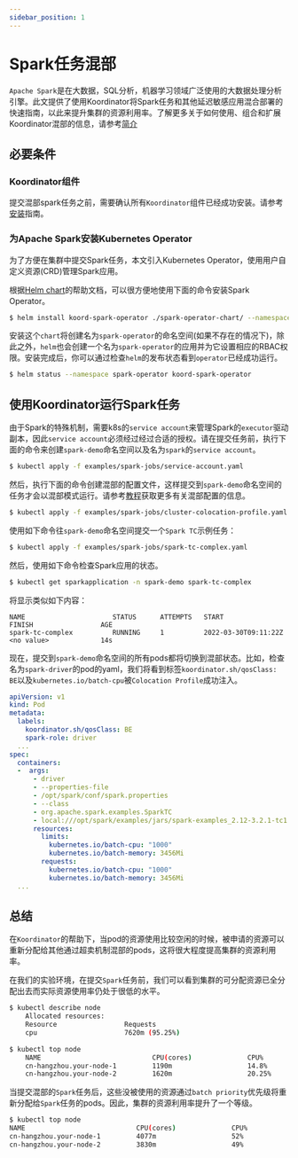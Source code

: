 ```yaml
---
sidebar_position: 1
---
```


<!-- # Colocation of Spark Jobs -->
<!--Apache Spark is an analysis engine for large-scale data processing, which is widely used in Big Data, SQL Analysis and Machine Learning scenarios. This tutorial provides a quick practice guide about running Spark jobs in colocation mode with other latency sensitive applications by Koordinator, which is helpful for improving cluster resource utilization. For more details about how to use, compose, and work with Koordinator colocation, please refer to the [Introduction](../)
-->
# Spark任务混部

`Apache Spark`是在大数据，SQL分析，机器学习领域广泛使用的大数据处理分析引擎。此文提供了使用Koordinator将Spark任务和其他延迟敏感应用混合部署的快速指南，以此来提升集群的资源利用率。了解更多关于如何使用、组合和扩展Koordinator混部的信息，请参考[简介](../)

<!-- ## Requirements -->
## 必要条件

<!--
### Koordinator Components

Before submitting Spark jobs as colocate mode, you need to ensure all Koordinator components have already been successfully installed. Please follow the step in [Installation](../installation) guide.
-->

### Koordinator组件

提交混部spark任务之前，需要确认所有`Koordinator`组件已经成功安装。请参考[安装](../installation)指南。

<!--
### Install Kubernetes Operator for Apache Spark

To simplify running of Spark jobs in Cluster, we import the Kubernetes Operator for Apache Spark in this practice, which uses Kubernetes custom resource for managing Spark applications.

With the help of Helm [chart](https://github.com/koordinator-sh/koordinator/tree/main/examples/spark-operator-chart), Kubernetes Operator for Apache Spark can be easily installed using the command below.
-->
### 为Apache Spark安装Kubernetes Operator

为了方便在集群中提交Spark任务，本文引入Kubernetes Operator，使用用户自定义资源(CRD)管理Spark应用。

根据[Helm chart](https://github.com/koordinator-sh/koordinator/tree/main/examples/spark-operator-chart)的帮助文档，可以很方便地使用下面的命令安装Spark Operator。

```sh
$ helm install koord-spark-operator ./spark-operator-chart/ --namespace spark-operator
```
<!--
Installing the chart will create a namespace `spark-operator` and if doesn't exist, besides, helm will create a spark-operator Deployment and set up RBAC role for it. After the installation, you should see the operator in running successfully by checking the status of helm release.
-->
安装这个`chart`将创建名为`spark-operator`的命名空间(如果不存在的情况下)，除此之外，`helm`也会创建一个名为`spark-operator`的应用并为它设置相应的RBAC权限。安装完成后，你可以通过检查`helm`的发布状态看到`operator`已经成功运行。

```sh
$ helm status --namespace spark-operator koord-spark-operator
```
<!--
## Run Spark Applications with Koordinator
Due to the mechanism that Spark driver pod needs a Kubernetes service account to manage executor pods, the service account must be authorized with appropriate permissions. Run the following command to create namespace `spark-demo` and service account `spark` before submitting jobs.
-->
## 使用Koordinator运行Spark任务

由于Spark的特殊机制，需要k8s的`service account`来管理Spark的`executor`驱动副本，因此`service account`必须经过经过合适的授权。请在提交任务前，执行下面的命令来创建`spark-demo`命名空间以及名为`spark`的`service account`。

```sh
$ kubectl apply -f examples/spark-jobs/service-account.yaml
```
<!--
Next, run the following command to create Colocation Profile so that all pods submitted following in namespace `spark-demo` will run in colocation mode. See this [tutorial](../user-manuals/colocation-profile) to learn more about Colocation Profile.
-->
然后，执行下面的命令创建混部的配置文件，这样提交到`spark-demo`命名空间的任务才会以混部模式运行。请参考[教程](../user-manuals/colocation-profile)获取更多有关混部配置的信息。

```sh
$ kubectl apply -f examples/spark-jobs/cluster-colocation-profile.yaml
```

<!--Submit a Spark TC example job to namespace `spark-demo` with the command:-->
使用如下命令往`spark-demo`命名空间提交一个`Spark TC`示例任务：

```sh
$ kubectl apply -f examples/spark-jobs/spark-tc-complex.yaml
```

<!-- Then, check the status of Spark application by running the following command. -->
然后，使用如下命令检查Spark应用的状态。

```sh
$ kubectl get sparkapplication -n spark-demo spark-tc-complex
```

<!-- This will show similar content as following: -->
将显示类似如下内容：

```text
NAME                      STATUS      ATTEMPTS   START                    FINISH                 AGE
spark-tc-complex          RUNNING     1          2022-03-30T09:11:22Z     <no value>             14s
```

<!-- Now, all pods submitted to namespace `spark-demo` will be switched to colocation mode, check spark-driver pod as below for example. We can see the protocols like`koordinator.sh/qosClass: BE` and `kubernetes.io/batch-cpu` are successfully injected to pod by Colocation Profile. -->
现在，提交到`spark-demo`命名空间的所有pods都将切换到混部状态。比如，检查名为`spark-driver`的pod的yaml，我们将看到标签`koordinator.sh/qosClass: BE`以及`kubernetes.io/batch-cpu`被`Colocation Profile`成功注入。

```yaml
apiVersion: v1
kind: Pod
metadata:
  labels:
  	koordinator.sh/qosClass: BE
	spark-role: driver
  ...
spec:
  containers:
  -  args:
	  - driver
	  - --properties-file
	  - /opt/spark/conf/spark.properties
	  - --class
	  - org.apache.spark.examples.SparkTC
	  - local:///opt/spark/examples/jars/spark-examples_2.12-3.2.1-tc1.2.jar
   	  resources:
		limits:
		  kubernetes.io/batch-cpu: "1000"
		  kubernetes.io/batch-memory: 3456Mi
		requests:
		  kubernetes.io/batch-cpu: "1000"
		  kubernetes.io/batch-memory: 3456Mi
  ...
```

<!-- ## Evaluation

With the help of Koordinator, when pods resource usage is idle, resources already requested can be reallocated to other colocation pods by the overcommitment model, which can significantly improve the resource utilization of cluster.

In our experiment environment, before the Spark job submitted, we can see the cluster allocatable resources run out while the actual resource usage is in low level. -->
## 总结

在`Koordinator`的帮助下，当pod的资源使用比较空闲的时候，被申请的资源可以重新分配给其他通过超卖机制混部的pods，这将很大程度提高集群的资源利用率。

在我们的实验环境，在提交`Spark`任务前，我们可以看到集群的可分配资源已全分配出去而实际资源使用率仍处于很低的水平。

```sh
$ kubectl describe node
    Allocated resources:
    Resource                 Requests
    cpu                      7620m (95.25%)
  
$ kubectl top node
    NAME                      		CPU(cores)         		CPU%
    cn-hangzhou.your-node-1   		1190m         			14.8%
    cn-hangzhou.your-node-2   		1620m         			20.25%
```

<!-- After submit the Spark job in colocation mode, those unused resources will be reallocated through `batch priority` to Spark pods, so that we can make the cluster a higher utilization level. -->

当提交混部的`Spark`任务后，这些没被使用的资源通过`batch priority`优先级将重新分配给`Spark`任务的pods。因此，集群的资源利用率提升了一个等级。

```sh
$ kubectl top node
NAME                      		CPU(cores)   		    CPU%
cn-hangzhou.your-node-1   		4077m         			52%
cn-hangzhou.your-node-2   		3830m         			49%
```
